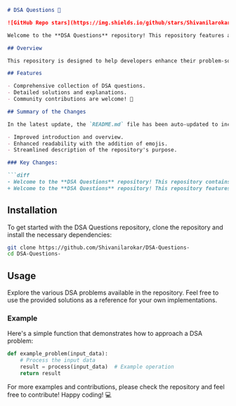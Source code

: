 ```markdown
# DSA Questions 🤖

![GitHub Repo stars](https://img.shields.io/github/stars/Shivanilarokar/DSA-Questions-) ![GitHub issues](https://img.shields.io/github/issues/Shivanilarokar/DSA-Questions-) ![GitHub forks](https://img.shields.io/github/forks/Shivanilarokar/DSA-Questions-)

Welcome to the **DSA Questions** repository! This repository features a comprehensive set of DSA questions 🤖, solutions, and explanations aimed at providing a structured learning path for developers. 🚀

## Overview

This repository is designed to help developers enhance their problem-solving skills by providing a structured set of DSA problems, solutions, and explanations. 🧠

## Features

- Comprehensive collection of DSA questions.
- Detailed solutions and explanations.
- Community contributions are welcome! 🎉

## Summary of the Changes

In the latest update, the `README.md` file has been auto-updated to include:

- Improved introduction and overview.
- Enhanced readability with the addition of emojis.
- Streamlined description of the repository's purpose.

### Key Changes:

```diff
- Welcome to the **DSA Questions** repository! This repository contains a collection of Data Structures and Algorithms (DSA) problems designed to enhance your programming skills.
+ Welcome to the **DSA Questions** repository! This repository features a comprehensive set of DSA questions 🤖, solutions, and explanations aimed at providing a structured learning path for developers. 🚀
```

## Installation

To get started with the DSA Questions repository, clone the repository and install the necessary dependencies:

```bash
git clone https://github.com/Shivanilarokar/DSA-Questions-
cd DSA-Questions-
```

## Usage

Explore the various DSA problems available in the repository. Feel free to use the provided solutions as a reference for your own implementations.

### Example

Here's a simple function that demonstrates how to approach a DSA problem:

```python
def example_problem(input_data):
    # Process the input data
    result = process(input_data)  # Example operation
    return result
```

For more examples and contributions, please check the repository and feel free to contribute! Happy coding! 💻
```